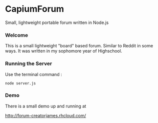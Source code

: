 # CapiumForum
Small, lightweight portable forum written in Node.js


### Welcome
This is a small lightweight "board" based forum. Similar to Reddit in some ways. It was written in my sophomore year of Highschool.

### Running the Server

Use the terminal command :

```node server.js ```


### Demo
There is a small demo up and running at 

http://forum-creatorjames.rhcloud.com/
